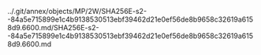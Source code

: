 ../.git/annex/objects/MP/2W/SHA256E-s2--84a5e715899e1c4b9138530513ebf39462d21e0ef56de8b9658c32619a6158d9.6600.md/SHA256E-s2--84a5e715899e1c4b9138530513ebf39462d21e0ef56de8b9658c32619a6158d9.6600.md